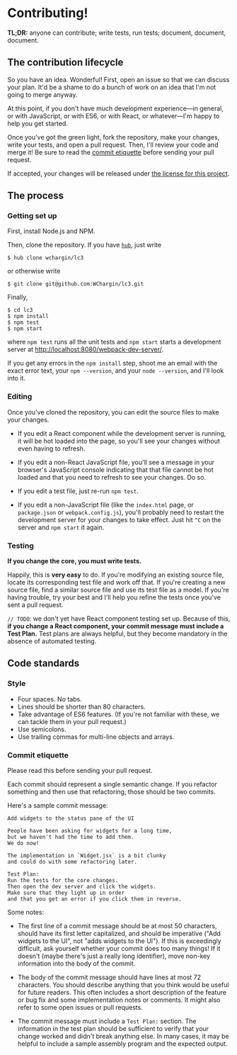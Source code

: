 # Contributing!

**TL;DR:** anyone can contribute; write tests, run tests; document, document, document.

## The contribution lifecycle

So you have an idea. Wonderful! First, open an issue so that we can discuss your plan. It'd be a shame to do a bunch of work on an idea that I'm not going to merge anyway.

At this point, if you don't have much development experience—in general, or with JavaScript, or with ES6, or with React, or whatever—I'm happy to help you get started.

Once you've got the green light, fork the repository, make your changes, write your tests, and open a pull request. Then, I'll review your code and merge it!
Be sure to read the [commit etiquette](#commit-etiquette) before sending your pull request.

If accepted, your changes will be released under [the license for this project](LICENSE).

## The process

### Getting set up

First, install Node.js and NPM.

Then, clone the repository.
If you have [`hub`](https://hub.github.com/), just write
```
$ hub clone wchargin/lc3
```
or otherwise write
```
$ git clone git@github.com:WChargin/lc3.git
```

Finally,
```
$ cd lc3
$ npm install
$ npm test
$ npm start
```
where `npm test` runs all the unit tests and `npm start` starts a development server at <http://localhost:8080/webpack-dev-server/>.

If you get any errors in the `npm install` step, shoot me an email with the exact error text, your `npm --version`, and your `node --version`, and I'll look into it.

### Editing

Once you've cloned the repository, you can edit the source files to make your changes.

  * If you edit a React component while the development server is running,
    it will be hot loaded into the page,
    so you'll see your changes without even having to refresh.

  * If you edit a non-React JavaScript file,
    you'll see a message in your browser's JavaScript console
    indicating that that file cannot be hot loaded
    and that you need to refresh to see your changes.
    Do so.

  * If you edit a test file, just re-run `npm test`.

  * If you edit a non-JavaScript file
    (like the `index.html` page, or `package.json` or `webpack.config.js`),
    you'll probably need to restart the development server
    for your changes to take effect.
    Just hit `^C` on the server and `npm start` it again.

### Testing

**If you change the core, you must write tests.**

Happily, this is **very easy** to do. If you're modifying an existing source file, locate its corresponding test file and work off that. If you're creating a new source file, find a similar source file and use its test file as a model. If you're having trouble, try your best and I'll help you refine the tests once you've sent a pull request.

`// TODO`: we don't yet have React component testing set up. Because of this, **if you change a React component, your commit message must include a Test Plan.**
Test plans are always helpful, but they become mandatory in the absence of automated testing.

## Code standards

### Style

  * Four spaces. No tabs.
  * Lines should be shorter than 80 characters.
  * Take advantage of ES6 features.
    (If you're not familiar with these, we can tackle them in your pull request.)
  * Use semicolons.
  * Use trailing commas for multi-line objects and arrays.

### Commit etiquette

Please read this before sending your pull request.

Each commit should represent a single semantic change. If you refactor something and then use that refactoring, those should be two commits.

Here's a sample commit message:
```
Add widgets to the status pane of the UI

People have been asking for widgets for a long time,
but we haven't had the time to add them.
We do now!

The implementation in `Widget.jsx` is a bit clunky
and could do with some refactoring later.

Test Plan:
Run the tests for the core changes.
Then open the dev server and click the widgets.
Make sure that they light up in order
and that you get an error if you click them in reverse.
```

Some notes:

  * The first line of a commit message should be at most 50 characters,
    should have its first letter capitalized,
    and should be imperative
    ("Add widgets to the UI", not "adds widgets to the UI").
    If this is exceedingly difficult,
    ask yourself whether your commit does too many things!
    If it doesn't (maybe there's just a really long identifier),
    move non-key information into the body of the commit.

  * The body of the commit message should have lines at most 72 characters.
    You should describe anything that you think would be
    useful for future readers.
    This often includes a short description of the feature or bug fix
    and some implementation notes or comments.
    It might also refer to some open issues or pull requests.

  * The commit message must include a `Test Plan:` section.
    The information in the test plan should be sufficient
    to verify that your change worked and didn't break anything else.
    In many cases, it may be helpful
    to include a sample assembly program and the expected output.
